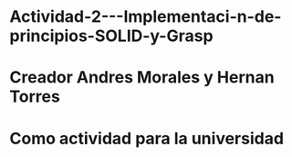 # Actividad-2---Implementaci-n-de-principios-SOLID-y-Grasp
# Creador Andres Morales y Hernan Torres
# Como actividad para la universidad 
